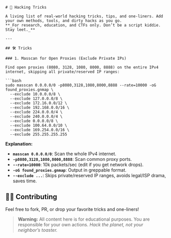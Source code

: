 
````
# 🦾 Hacking Tricks

A living list of real-world hacking tricks, tips, and one-liners. Add your own methods, tools, and dirty hacks as you go.  
**_For research, education, and CTFs only. Don’t be a script kiddie. Stay leet._**

---

## 🛠️ Tricks

### 1. Masscan for Open Proxies (Exclude Private IPs)

Find open proxies (8080, 3128, 1080, 8000, 8888) on the entire IPv4 internet, skipping all private/reserved IP ranges:

```bash
sudo masscan 0.0.0.0/0 -p8080,3128,1080,8000,8888 --rate=10000 -oG found_proxies.gnmap \
  --exclude 10.0.0.0/8 \
  --exclude 127.0.0.0/8 \
  --exclude 172.16.0.0/12 \
  --exclude 192.168.0.0/16 \
  --exclude 224.0.0.0/4 \
  --exclude 240.0.0.0/4 \
  --exclude 0.0.0.0/8 \
  --exclude 100.64.0.0/10 \
  --exclude 169.254.0.0/16 \
  --exclude 255.255.255.255
````

**Explanation:**

* **`masscan 0.0.0.0/0`**: Scan the whole IPv4 internet.
* **`-p8080,3128,1080,8000,8888`**: Scan common proxy ports.
* **`--rate=10000`**: 10k packets/sec (edit if you get network drops).
* **`-oG found_proxies.gnmap`**: Output in greppable format.
* **`--exclude ...`**: Skips private/reserved IP ranges, avoids legal/ISP drama, saves time.



## 🧑‍💻 Contributing

Feel free to fork, PR, or drop your favorite tricks and one-liners!

> **Warning:**
> All content here is for educational purposes. You are responsible for your own actions.
> *Hack the planet, not your neighbor’s toaster.*
